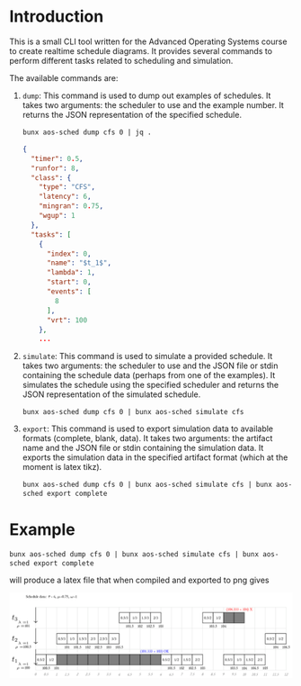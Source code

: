 
# Introduction

This is a small CLI tool written for the Advanced Operating Systems course to create realtime schedule diagrams. It provides several commands to perform different tasks related to scheduling and simulation.

The available commands are:

1. `dump`: This command is used to dump out examples of schedules. It takes two arguments: the scheduler to use and the example number. It returns the JSON representation of the specified schedule.

   ```
   bunx aos-sched dump cfs 0 | jq .
   ```

   ```json
   {
     "timer": 0.5,
     "runfor": 8,
     "class": {
       "type": "CFS",
       "latency": 6,
       "mingran": 0.75,
       "wgup": 1
     },
     "tasks": [
       {
         "index": 0,
         "name": "$t_1$",
         "lambda": 1,
         "start": 0,
         "events": [
           8
         ],
         "vrt": 100
       },
       ...
   ```

2. `simulate`: This command is used to simulate a provided schedule. It takes two arguments: the scheduler to use and the JSON file or stdin containing the schedule data (perhaps from one of the examples). It simulates the schedule using the specified scheduler and returns the JSON representation of the simulated schedule.

   ```
   bunx aos-sched dump cfs 0 | bunx aos-sched simulate cfs
   ```

3. `export`: This command is used to export simulation data to available formats (complete, blank, data). It takes two arguments: the artifact name and the JSON file or stdin containing the simulation data. It exports the simulation data in the specified artifact format (which at the moment is latex tikz).

   ```
   bunx aos-sched dump cfs 0 | bunx aos-sched simulate cfs | bunx aos-sched export complete
   ```

# Example

```
bunx aos-sched dump cfs 0 | bunx aos-sched simulate cfs | bunx aos-sched export complete
```

will produce a latex file that when compiled and exported to png gives

![](./example.png)



